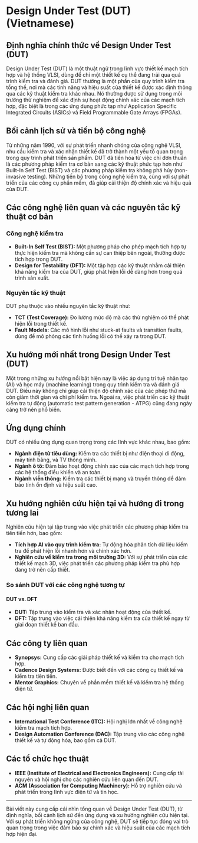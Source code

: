 # Design Under Test (DUT) (Vietnamese)

## Định nghĩa chính thức về Design Under Test (DUT)

Design Under Test (DUT) là một thuật ngữ trong lĩnh vực thiết kế mạch tích hợp và hệ thống VLSI, dùng để chỉ một thiết kế cụ thể đang trải qua quá trình kiểm tra và đánh giá. DUT thường là một phần của quy trình kiểm tra tổng thể, nơi mà các tính năng và hiệu suất của thiết kế được xác định thông qua các kỹ thuật kiểm tra khác nhau. Nó thường được sử dụng trong môi trường thử nghiệm để xác định sự hoạt động chính xác của các mạch tích hợp, đặc biệt là trong các ứng dụng phức tạp như Application Specific Integrated Circuits (ASICs) và Field Programmable Gate Arrays (FPGAs).

## Bối cảnh lịch sử và tiến bộ công nghệ

Từ những năm 1990, với sự phát triển nhanh chóng của công nghệ VLSI, nhu cầu kiểm tra và xác nhận thiết kế đã trở thành một yếu tố quan trọng trong quy trình phát triển sản phẩm. DUT đã tiến hóa từ việc chỉ đơn thuần là các phương pháp kiểm tra cơ bản sang các kỹ thuật phức tạp hơn như Built-In Self Test (BIST) và các phương pháp kiểm tra không phá hủy (non-invasive testing). Những tiến bộ trong công nghệ kiểm tra, cùng với sự phát triển của các công cụ phần mềm, đã giúp cải thiện độ chính xác và hiệu quả của DUT.

## Các công nghệ liên quan và các nguyên tắc kỹ thuật cơ bản

### Công nghệ kiểm tra

- **Built-In Self Test (BIST):** Một phương pháp cho phép mạch tích hợp tự thực hiện kiểm tra mà không cần sự can thiệp bên ngoài, thường được tích hợp trong DUT.
- **Design for Testability (DFT):** Một tập hợp các kỹ thuật nhằm cải thiện khả năng kiểm tra của DUT, giúp phát hiện lỗi dễ dàng hơn trong quá trình sản xuất.

### Nguyên tắc kỹ thuật

DUT phụ thuộc vào nhiều nguyên tắc kỹ thuật như:
- **TCT (Test Coverage):** Đo lường mức độ mà các thử nghiệm có thể phát hiện lỗi trong thiết kế.
- **Fault Models:** Các mô hình lỗi như stuck-at faults và transition faults, dùng để mô phỏng các tình huống lỗi có thể xảy ra trong DUT.

## Xu hướng mới nhất trong Design Under Test (DUT)

Một trong những xu hướng nổi bật hiện nay là việc áp dụng trí tuệ nhân tạo (AI) và học máy (machine learning) trong quy trình kiểm tra và đánh giá DUT. Điều này không chỉ giúp cải thiện độ chính xác của các phép thử mà còn giảm thời gian và chi phí kiểm tra. Ngoài ra, việc phát triển các kỹ thuật kiểm tra tự động (automatic test pattern generation - ATPG) cũng đang ngày càng trở nên phổ biến.

## Ứng dụng chính

DUT có nhiều ứng dụng quan trọng trong các lĩnh vực khác nhau, bao gồm:

- **Ngành điện tử tiêu dùng:** Kiểm tra các thiết bị như điện thoại di động, máy tính bảng, và TV thông minh.
- **Ngành ô tô:** Đảm bảo hoạt động chính xác của các mạch tích hợp trong các hệ thống điều khiển và an toàn.
- **Ngành viễn thông:** Kiểm tra các thiết bị mạng và truyền thông để đảm bảo tính ổn định và hiệu suất cao.

## Xu hướng nghiên cứu hiện tại và hướng đi trong tương lai

Nghiên cứu hiện tại tập trung vào việc phát triển các phương pháp kiểm tra tiên tiến hơn, bao gồm:
- **Tích hợp AI vào quy trình kiểm tra:** Tự động hóa phân tích dữ liệu kiểm tra để phát hiện lỗi nhanh hơn và chính xác hơn.
- **Nghiên cứu về kiểm tra trong môi trường 3D:** Với sự phát triển của các thiết kế mạch 3D, việc phát triển các phương pháp kiểm tra phù hợp đang trở nên cấp thiết.

### So sánh DUT với các công nghệ tương tự

#### DUT vs. DFT

- **DUT:** Tập trung vào kiểm tra và xác nhận hoạt động của thiết kế.
- **DFT:** Tập trung vào việc cải thiện khả năng kiểm tra của thiết kế ngay từ giai đoạn thiết kế ban đầu.

## Các công ty liên quan

- **Synopsys:** Cung cấp các giải pháp thiết kế và kiểm tra cho mạch tích hợp.
- **Cadence Design Systems:** Được biết đến với các công cụ thiết kế và kiểm tra tiên tiến.
- **Mentor Graphics:** Chuyên về phần mềm thiết kế và kiểm tra hệ thống điện tử.

## Các hội nghị liên quan

- **International Test Conference (ITC):** Hội nghị lớn nhất về công nghệ kiểm tra mạch tích hợp.
- **Design Automation Conference (DAC):** Tập trung vào các công nghệ thiết kế và tự động hóa, bao gồm cả DUT.

## Các tổ chức học thuật

- **IEEE (Institute of Electrical and Electronics Engineers):** Cung cấp tài nguyên và hội nghị cho các nghiên cứu liên quan đến DUT.
- **ACM (Association for Computing Machinery):** Hỗ trợ nghiên cứu và phát triển trong lĩnh vực điện tử và tin học.

---

Bài viết này cung cấp cái nhìn tổng quan về Design Under Test (DUT), từ định nghĩa, bối cảnh lịch sử đến ứng dụng và xu hướng nghiên cứu hiện tại. Với sự phát triển không ngừng của công nghệ, DUT sẽ tiếp tục đóng vai trò quan trọng trong việc đảm bảo sự chính xác và hiệu suất của các mạch tích hợp hiện đại.